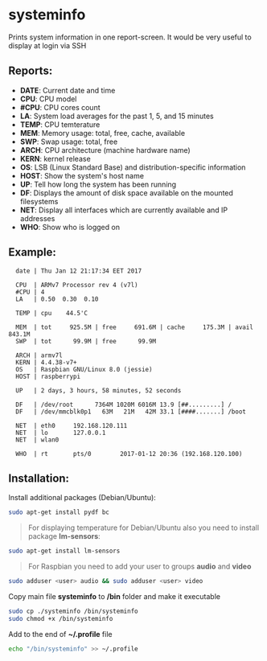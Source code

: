 # systeminfo

Prints system information in one report-screen.
It would be very useful to display at login via SSH

Reports:
-------------
* **DATE**: Current date and time
* **CPU**: CPU model
* **#CPU**: CPU cores count
* **LA**: System load averages for the past 1, 5, and 15 minutes
* **TEMP**: CPU temterature
* **MEM**: Memory usage: total, free, cache, available
* **SWP**: Swap usage: total, free
* **ARCH**: CPU architecture (machine hardware name)
* **KERN**: kernel release
* **OS**: LSB (Linux Standard Base) and distribution-specific information
* **HOST**: Show the system's host name
* **UP**: Tell how long the system has been running
* **DF**: Displays the amount of disk space available on the mounted filesystems
* **NET**: Display all interfaces which are currently available and IP addresses
* **WHO**: Show who is logged on

Example:
-------------
```
  date | Thu Jan 12 21:17:34 EET 2017

  CPU  | ARMv7 Processor rev 4 (v7l) 
  #CPU | 4 
  LA   | 0.50  0.30  0.10  

  TEMP | cpu    44.5'C 

  MEM  | tot     925.5M | free     691.6M | cache     175.3M | avail     843.1M 
  SWP  | tot      99.9M | free      99.9M 

  ARCH | armv7l 
  KERN | 4.4.38-v7+ 
  OS   | Raspbian GNU/Linux 8.0 (jessie) 
  HOST | raspberrypi 

  UP   | 2 days, 3 hours, 58 minutes, 52 seconds 

  DF   | /dev/root      7364M 1020M 6016M 13.9 [##.........] /          
  DF   | /dev/mmcblk0p1   63M   21M   42M 33.1 [####.......] /boot      

  NET  | eth0     192.168.120.111 
  NET  | lo       127.0.0.1 
  NET  | wlan0     

  WHO  | rt       pts/0        2017-01-12 20:36 (192.168.120.100) 
```

Installation:
-------------
Install additional packages (Debian/Ubuntu):
```bash
sudo apt-get install pydf bc
```
> For displaying temperature for Debian/Ubuntu also you need to install package **lm-sensors**:
```bash
sudo apt-get install lm-sensors
```
> For Raspbian you need to add your user to groups **audio** and **video**
```bash
sudo adduser <user> audio && sudo adduser <user> video 
```

Copy main file **systeminfo** to **/bin** folder and make it executable
```bash
sudo cp ./systeminfo /bin/systeminfo
sudo chmod +x /bin/systeminfo
```

Add to the end of **~/.profile** file
```bash
echo "/bin/systeminfo" >> ~/.profile
```
